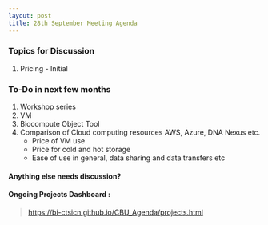 ```yaml
---
layout: post
title: 28th September Meeting Agenda
---
```

### Topics for Discussion
1. Pricing - Initial

### To-Do in next few months
1. Workshop series 
2. VM 
3. Biocompute Object Tool
4. Comparison of Cloud computing resources AWS, Azure, DNA Nexus etc.
    - Price of VM use
    - Price for cold and hot storage
    - Ease of use in general, data sharing and data transfers etc

#### Anything else needs discussion?

#### Ongoing Projects Dashboard :

> https://bi-ctsicn.github.io/CBU_Agenda/projects.html

